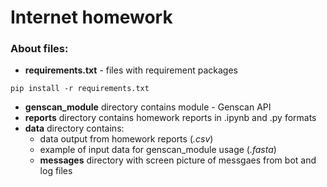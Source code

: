 # Internet homework

### About files:

- **requirements.txt** - files with requirement packages
```
pip install -r requirements.txt
```
* **genscan_module** directory contains module - Genscan API  
* **reports** directory contains homework reports in .ipynb and .py formats
* **data** directory contains: 
	* data output from homework reports (_.csv_)
	* example of input data for genscan\_module usage (_.fasta_)
	* 	**messages** directory with screen picture of messgaes from bot and log files
